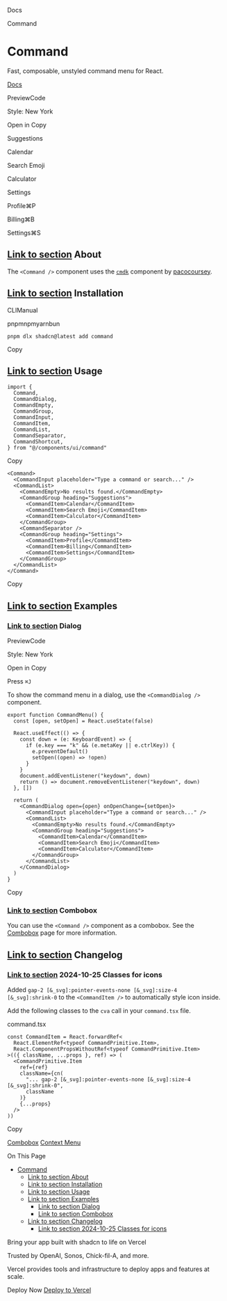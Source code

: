 Docs

Command

# Command

Fast, composable, unstyled command menu for React.

[Docs](https://cmdk.paco.me)

PreviewCode

Style: New York

Open in Copy

Suggestions

Calendar

Search Emoji

Calculator

Settings

Profile⌘P

Billing⌘B

Settings⌘S

## [Link to section](\#about) About

The `<Command />` component uses the [`cmdk`](https://cmdk.paco.me) component by [pacocoursey](https://twitter.com/pacocoursey).

## [Link to section](\#installation) Installation

CLIManual

pnpmnpmyarnbun

```relative font-mono text-sm leading-none
pnpm dlx shadcn@latest add command

```

Copy

## [Link to section](\#usage) Usage

```relative rounded bg-muted px-[0.3rem] py-[0.2rem] font-mono text-sm
import {
  Command,
  CommandDialog,
  CommandEmpty,
  CommandGroup,
  CommandInput,
  CommandItem,
  CommandList,
  CommandSeparator,
  CommandShortcut,
} from "@/components/ui/command"
```

Copy

```relative rounded bg-muted px-[0.3rem] py-[0.2rem] font-mono text-sm
<Command>
  <CommandInput placeholder="Type a command or search..." />
  <CommandList>
    <CommandEmpty>No results found.</CommandEmpty>
    <CommandGroup heading="Suggestions">
      <CommandItem>Calendar</CommandItem>
      <CommandItem>Search Emoji</CommandItem>
      <CommandItem>Calculator</CommandItem>
    </CommandGroup>
    <CommandSeparator />
    <CommandGroup heading="Settings">
      <CommandItem>Profile</CommandItem>
      <CommandItem>Billing</CommandItem>
      <CommandItem>Settings</CommandItem>
    </CommandGroup>
  </CommandList>
</Command>
```

Copy

## [Link to section](\#examples) Examples

### [Link to section](\#dialog) Dialog

PreviewCode

Style: New York

Open in Copy

Press `⌘J`

To show the command menu in a dialog, use the `<CommandDialog />` component.

```relative rounded bg-muted px-[0.3rem] py-[0.2rem] font-mono text-sm
export function CommandMenu() {
  const [open, setOpen] = React.useState(false)

  React.useEffect(() => {
    const down = (e: KeyboardEvent) => {
      if (e.key === "k" && (e.metaKey || e.ctrlKey)) {
        e.preventDefault()
        setOpen((open) => !open)
      }
    }
    document.addEventListener("keydown", down)
    return () => document.removeEventListener("keydown", down)
  }, [])

  return (
    <CommandDialog open={open} onOpenChange={setOpen}>
      <CommandInput placeholder="Type a command or search..." />
      <CommandList>
        <CommandEmpty>No results found.</CommandEmpty>
        <CommandGroup heading="Suggestions">
          <CommandItem>Calendar</CommandItem>
          <CommandItem>Search Emoji</CommandItem>
          <CommandItem>Calculator</CommandItem>
        </CommandGroup>
      </CommandList>
    </CommandDialog>
  )
}
```

Copy

### [Link to section](\#combobox) Combobox

You can use the `<Command />` component as a combobox. See the [Combobox](/docs/components/combobox) page for more information.

## [Link to section](\#changelog) Changelog

### [Link to section](\#2024-10-25-classes-for-icons) 2024-10-25 Classes for icons

Added `gap-2 [&_svg]:pointer-events-none [&_svg]:size-4 [&_svg]:shrink-0` to the `<CommandItem />` to automatically style icon inside.

Add the following classes to the `cva` call in your `command.tsx` file.

command.tsx

```relative rounded bg-muted px-[0.3rem] py-[0.2rem] font-mono text-sm
const CommandItem = React.forwardRef<
  React.ElementRef<typeof CommandPrimitive.Item>,
  React.ComponentPropsWithoutRef<typeof CommandPrimitive.Item>
>(({ className, ...props }, ref) => (
  <CommandPrimitive.Item
    ref={ref}
    className={cn(
      "... gap-2 [&_svg]:pointer-events-none [&_svg]:size-4 [&_svg]:shrink-0",
      className
    )}
    {...props}
  />
))
```

Copy

[Combobox](/docs/components/combobox) [Context Menu](/docs/components/context-menu)

On This Page

- [Command](#command)
  - [Link to section About](#link-to-section-about)
  - [Link to section Installation](#link-to-section-installation)
  - [Link to section Usage](#link-to-section-usage)
  - [Link to section Examples](#link-to-section-examples)
    - [Link to section Dialog](#link-to-section-dialog)
    - [Link to section Combobox](#link-to-section-combobox)
  - [Link to section Changelog](#link-to-section-changelog)
    - [Link to section 2024-10-25 Classes for icons](#link-to-section-2024-10-25-classes-for-icons)

Bring your app built with shadcn to life on Vercel

Trusted by OpenAI, Sonos, Chick-fil-A, and more.

Vercel provides tools and infrastructure to deploy apps and features at scale.

Deploy Now [Deploy to Vercel](https://vercel.com/new?utm_source=shadcn_site&utm_medium=web&utm_campaign=docs_cta_deploy_now_callout)